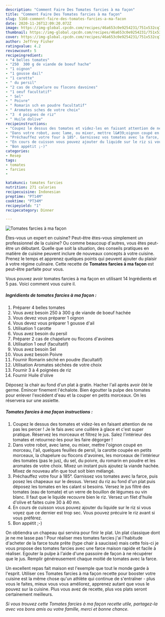 ```yaml
---
description: "Comment Faire Des Tomates farcies à ma façon"
title: "Comment Faire Des Tomates farcies à ma façon"
slug: 5168-comment-faire-des-tomates-farcies-a-ma-facon
date: 2020-11-26T12:09:20.072Z
image: https://img-global.cpcdn.com/recipes/46a653c0e9254231/751x532cq70/tomates-farcies-a-ma-facon-photo-principale-de-la-recette.jpg
thumbnail: https://img-global.cpcdn.com/recipes/46a653c0e9254231/751x532cq70/tomates-farcies-a-ma-facon-photo-principale-de-la-recette.jpg
cover: https://img-global.cpcdn.com/recipes/46a653c0e9254231/751x532cq70/tomates-farcies-a-ma-facon-photo-principale-de-la-recette.jpg
author: Jeffrey Fisher
ratingvalue: 4.2
reviewcount: 5
recipeingredient:
- "4 belles tomates"
- "250  300 g de viande de boeuf hache"
- "1 oignon"
- "1 gousse dail"
- "1 carotte"
- " du persil"
- "2 cas de chapelure ou flocons davoines"
- "1 oeuf facultatif"
- " Sel"
- " Poivre"
- " Romarin sch en poudre facultatif"
- " Aromates sches de votre choix"
- "3  4 poignes de riz"
- " Huile dolive"
recipeinstructions:
- "Coupez le dessus des tomates et videz-les en faisant attention de ne pas les percer ! Je le fais avec une cuillère à glace et c&#39;est super pratique. Réservez les morceaux et filtrez le jus. Salez l&#39;intérieur des tomates et retournez-les pour les faire dégorger !"
- "Dans votre robot, avec lame, ou mixer, mettre l&#39;oignon coupé en morceau, l&#39;ail, quelques feuilles de persil, la carotte coupée en petits morceaux, la chapelure ou flocons d&#39;avoines, les morceaux de l&#39;intérieur des tomates (pas le jus), du sel, du poivre, du romarin en poudre et les aromates de votre choix. Mixez un instant puis ajoutez la viande hachée. Mixez de nouveau afin que tout soit bien mélangé."
- "Préchauffez votre four à 185°. Garnissez vos tomates avec la farce, puis posez les chapeaux sur le dessus. Versez du riz au fond d&#39;un plat puis déposez les tomates en les calant si besoins. Versez le jus filtré des tomates (eau de tomate) et un verre de bouillon de légumes ou vin blanc. Il faut que le liquide recouvre bien le riz. Versez un filet d&#39;huile d&#39;olive et faites cuire 30 à 40 mn."
- "En cours de cuisson vous pouvez ajouter du liquide sur le riz si vous voyez que ce dernier est trop sec. Vous pouvez précuire le riz avant si vous préférez."
- "Bon appétit ;-)"
categories:
- Resep
tags:
- tomates
- farcies
- 

katakunci: tomates farcies  
nutrition: 271 calories
recipecuisine: Indonesian
preptime: "PT14M"
cooktime: "PT34M"
recipeyield: "1"
recipecategory: Dinner

---
```



![Tomates farcies à ma façon](https://img-global.cpcdn.com/recipes/46a653c0e9254231/751x532cq70/tomates-farcies-a-ma-facon-photo-principale-de-la-recette.jpg)

Êtes-vous un expert en cuisine? Peut-être êtes-vous simplement un professionnel de la cuisine? Ou comme beaucoup d'autres, vous êtes peut-être un débutant. Quelle que soit la situation, des conseils pratiques en matière de cuisine peuvent inclure de nouveaux concepts à votre cuisine. Prenez le temps et apprenez quelques points qui peuvent ajouter du plaisir à votre régime culinaire. Cette recette de <strong> Tomates farcies à ma façon </strong> est peut-être parfaite pour vous.

<!--inarticleads1-->

Vous pouvez avoir tomates farcies à ma façon en utilisant 14 Ingrédients et 5 pas. Voici comment vous cuire il.

##### Ingrédients de tomates farcies à ma façon :

1. Préparer 4 belles tomates
1. Vous avez besoin 250 à 300 g de viande de boeuf hachée
1. Vous devez vous préparer 1 oignon
1. Vous devez vous préparer 1 gousse d&#39;ail
1. Utilisation 1 carotte
1. Vous avez besoin  du persil
1. Préparer 2 cas de chapelure ou flocons d&#39;avoines
1. Utilisation 1 oeuf (facultatif)
1. Vous avez besoin  Sel
1. Vous avez besoin  Poivre
1. Fournir  Romarin séché en poudre (facultatif)
1. Utilisation  Aromates séchées de votre choix
1. Fournir 3 à 4 poignées de riz
1. Fournir  Huile d&#39;olive


Déposez la chair au fond d&#39;un plat à gratin. Hacher l&#39;ail après avoir ôté le germe. Émincer finement l&#39;échalote. Bien égoutter la pulpe des tomates pour enlever l&#39;excédent d&#39;eau et la couper en petits morceaux. On les réservera sur une assiette. 

<!--inarticleads2-->

##### Tomates farcies à ma façon instructions :

1. Coupez le dessus des tomates et videz-les en faisant attention de ne pas les percer ! Je le fais avec une cuillère à glace et c&#39;est super pratique. Réservez les morceaux et filtrez le jus. Salez l&#39;intérieur des tomates et retournez-les pour les faire dégorger !
1. Dans votre robot, avec lame, ou mixer, mettre l&#39;oignon coupé en morceau, l&#39;ail, quelques feuilles de persil, la carotte coupée en petits morceaux, la chapelure ou flocons d&#39;avoines, les morceaux de l&#39;intérieur des tomates (pas le jus), du sel, du poivre, du romarin en poudre et les aromates de votre choix. Mixez un instant puis ajoutez la viande hachée. Mixez de nouveau afin que tout soit bien mélangé.
1. Préchauffez votre four à 185°. Garnissez vos tomates avec la farce, puis posez les chapeaux sur le dessus. Versez du riz au fond d&#39;un plat puis déposez les tomates en les calant si besoins. Versez le jus filtré des tomates (eau de tomate) et un verre de bouillon de légumes ou vin blanc. Il faut que le liquide recouvre bien le riz. Versez un filet d&#39;huile d&#39;olive et faites cuire 30 à 40 mn.
1. En cours de cuisson vous pouvez ajouter du liquide sur le riz si vous voyez que ce dernier est trop sec. Vous pouvez précuire le riz avant si vous préférez.
1. Bon appétit ;-)


On obtiendra un chapeau qui servira pour finir le plat. Un plat classique dont je ne me lasse pas ! Pour réaliser mes tomates farcies j&#39;ai l&#39;habitude d&#39;acheter de la farce toute prête (type chair à saucisse) mais cette fois-ci je vous propose des tomates farcies avec une farce maison rapide et facile à réaliser. Egouter la pulpe à l&#39;aide d&#39;une passoire de façon à ne récupérer que le jus. Remplir généreusement chaque moitié de tomates avec la farce. 

<!--inarticleads1-->

<p>
Un excellent repas fait maison est l'exemple que tout le monde garde à l'esprit. Utiliser ces Tomates farcies à ma façon recette pour booster votre cuisine est la même chose qu'un athlète qui continue de s'entraîner - plus vous le faites, mieux vous vous améliorez, apprenez autant que vous le pouvez sur la cuisine. Plus vous avez de recette, plus vos plats seront certainement meilleurs.
</p>

<p>
<i>Si vous trouvez cette Tomates farcies à ma façon recette utile, partagez-la avec vos bons amis ou votre famille, merci et bonne chance.</i>
</p>
